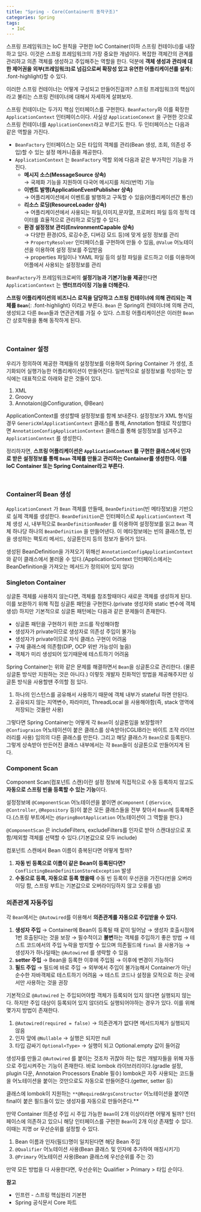 ```yaml
---
title: "Spring - Core(Container의 동작구조)"
categories: Spring
tags:
  - IoC
---  
```



스프링 프레임워크는 IoC 원칙을 구현한 IoC Container(이하 스프링 컨테이너)를 내장하고 있다. 이것은 스프링 프레임워크의 가장 중요한 개념이다. 복잡한 객체간의 관계를 관리하고 의존 객체를 생성하고 주입해주는 역할을 한다. 덕분에 **객체 생성과 관리에 대한 제어권을 외부(프레임워크)로 넘김으로써 확장성 있고 유연한 어플리케이션를 설계**{: .font-highlight}할 수 있다.  

이러한 스프링 컨테이너는 어떻게 구성되고 만들어진걸까? 스프링 프레임워크의 핵심이라고 불리는 스프링 컨테이너에 대해서 자세하게 살펴보자.  

스프링 컨테이너는 두가지 핵심 인터페이스를 구현한다. `BeanFactory`와 이를 확장한 `ApplicationContext` 인터페이스이다. 사실상  `ApplicationConext` 을 구현한 것으로 스프링 컨테이너를 `ApplicationConext`라고 부르기도 한다. 두 인터페이스는 다음과 같은 역할을 가진다.  

- `BeanFactory` 인터페이스는 모든 타입의 객체를 관리(Bean 생성, 조회, 의존성 주입)할 수 있는 설정 메커니즘을 제공한다.
- `ApplicationContext` 는 `BeanFactory` 역할 외에 다음과 같은 부가적인 기능을 가진다.
    - **메시지 소스(MessageSource 상속)**  
    → 국제화 기능을 지원하여 다국어 메시지를 처리(번역) 기능
    - **이벤트 발행(ApplicationEventPublisher 상속)**  
    → 어플리케이션에서 이벤트를 발행하고 구독할 수 있음(어플리케이션간 통신)
    - **리소스 로딩(ResourceLoader 상속)**  
    → 어플리케이션에서 사용되는 파일,이미지,문자열, 프로퍼티 파일 등의 정적 데이터를 효율적으로 관리하고 로딩할 수 있다.
    - **환경 설정정보 관리(EnvironmentCapable 상속)**  
    → 다양한 환경(OS, 로깅수준, 디버깅 모드 등)에 맞게 설정 정보를 관리  
    → `PropertyResolver` 인터페이스를 구현하여 만들 수 있음, `@Value` 어노테이션을 이용하여 설정 정보를 주입받음  
    → properties 파일이나 YAML 파일 등의 설정 파일을 로드하고 이를 이용하여 어플에서 사용되는 설정정보를 관리

`BeanFactory`가 프레임워크로써의 **설정기능과 기본기능을 제공**한다면 `ApplicationContext` 는 **엔터프라이징 기능을 더해준다.**  

**스프링 어플리케이션의 비즈니스 로직을 담당하고 스프링 컨테이너에 의해 관리되는 객체를 `Bean`**{: .font-highlight} 이라고 부른다. `Bean` 은 Spring의 컨테이너에 의해 관리, 생성되고 다른 `Bean`들과 연관관계를 가질 수 있다. 스프링 어플리케이션은 이러한 `Bean` 간 상호작용을 통해 동작하게 된다.


<br />  

### Container 설정
우리가 정의하여 제공한 객체들의 설정정보를 이용하여 Spring Container 가 생성, 초기화되어 실행가능한 어플리케이션이 만들어진다. 일반적으로 설정정보를 작성하는 방식에는 대표적으로 아래와 같은 것들이 있다.  
1. XML
2. Groovy
3. Annotaion(@Configuration, @Bean)

ApplicationContext를 생성할때 설정정보를 함께 보내준다. 설정정보가 XML 형식일 경우 `GenericXmlApplicationContext` 클래스를 통해, Annotation 형태로 작성했다면 `AnnotationConfigApplicationContext` 클래스를 통해 설정정보를 넘겨주고 `ApplicationContext` 를 생성한다.

정리하자면, **스프링 어플리케이션은 `ApplicationContext` 를 구현한 클래스에서 인자로 받은 설정정보를 통해 `Bean` 객체를 만들고 관리하는 Container를 생성한다. 이를 IoC Container 또는 Spring Container라고 부른다.**  

<br />  

### Container의 Bean 생성

`ApplicationConext` 가 `Bean` 객체를 만들때, `BeanDefinition`(빈 메타정보)을 기반으로 실제 객체를 생성한다. `BeanDefinition`은 인터페이스로 `ApplicationContext` 객체 생성 시, 내부적으로 `BeanDefinitionReader` 를 이용하여 설정정보를 읽고  `Bean` 객체 하나당 하나의 `BeanDefinition` 을 만들어낸다. 이 메타정보에는 빈의 클래스명, 빈을 생성하는 팩토리 메서드, 싱글톤인지 등의 정보가 들어가 있다.

생성된 BeanDefinition을 가져오기 위해선 `AnnotationConfigApplicationContext` 와 같이 클래스에서 불러올 수 있다.(ApplicationContext 인터페이스에서는 BeanDefinition을 가져오는 메서드가 정의되어 있지 않다)

### Singleton Container

싱글톤 객체를 사용하지 않는다면, 객체를 참조할때마다 새로운 객체를 생성하게 된다. 이를 보완하기 위해 직접 싱글톤 패턴을 구현한다.(private 생성자와 static 변수에 객체 생성) 하지만 기본적으로 싱글톤 패턴에는 다음과 같은 문제들이 존재한다.

- 싱글톤 패턴을 구현하기 위한 코드를 작성해야함
- 생성자가 private이므로 생성자로 의존성 주입이 불가능
- 생성자가 private이므로 자식 클래스 구현이 어려움
- 구체 클래스에 의존함(DIP, OCP 위반 가능성이 높음)
- 객체가 미리 생성되어 있기때문에 테스트하기 어려움

Spring Container는 위와 같은 문제를 해결하면서 `Bean`을 싱글톤으로 관리한다. (물론 싱글톤 방식만 지원하는 것은 아니다.) 이렇듯 개발자 친화적인 방법을 제공해주지만 싱글톤 방식을 사용할땐 주의할 점 있다.

1. 하나의 인스턴스를 공유해서 사용하기 때문에 객체 내부가 stateful 하면 안된다.
2. 공유되지 않는 지역변수, 파라미터, ThreadLocal 을 사용해야함(즉, stack 영역에 저장되는 것들만 사용)

그렇다면 Spring Container는 어떻게 각 `Bean`이 싱글톤임을 보장할까? `@Confiugraion` 어노테이션이 붙은 클래스를 상속받아(CGLIB라는 바이트 조작 라이브러리를 사용) 임의의 다른 클래스를 만든다. 그리고 해당 클래스가 `Bean`으로 등록된다. 그렇게 상속받아 만든어진 클래스 내부에서는 각 `Bean`들이 싱글톤으로 만들어지게 된다. 

### Component Scan

Component Scan(컴포넌트 스캔)이란 설정 정보에 직접적으로 수동 등록하지 않고도 **자동으로 스프링 빈을 등록할 수 있는 기능**이다.

설정정보에 `@ComponentScan` 어노테이션을 붙이면 `@Component` ( `@Service`, `@Controller`, `@Repository` 등)이 붙은 모든 클래스들을 전부 찾아서 `Bean`에 등록해준다.(스프링 부트에서는 `@SpringBootApplication` 어노테이션이 그 역할을 한다.)

`@ComponentScan` 은 includeFilters, excludeFilters를 인자로 받아 스캔대상으로 포함/제외할 객체를 선택할 수 있다.(기본값으로 모두 include)

컴포넌트 스캔에서 Bean 이름이 중복된다면 어떻게 할까?

1. **자동 빈 등록으로 이름이 같은 Bean이 등록된다면?**
`ConflictingBeanDefinitionStoreException` 발생
2. **수동으로 등록, 자동으로 등록 했을때**
수동 빈 등록이 우선권을 가진다(빈을 오버라이딩 함, 스프링 부트는 기본값으로 오버라이딩하지 않고 오류를 냄)

### 의존관계 자동주입

각 `Bean`에서는 `@Autowired`를 이용해서 **의존관계를 자동으로 주입받을 수 있다.** 

1. **생성자 주입**
→ Container에 Bean이 등록될 때 같이 일어남
→ 생성자 호출시점에 1번 호출된다는 것을 보장
→ 필수적이고 **불변**하는 객체를 주입하기 좋은 방법
→ 테스트 코드에서의 주입 누락을 방지할 수 있으며 의존필드에 `final` 을 사용가능
→ 생성자가 하나일때는 `@Autowired` 를 생략할 수 있음
2. **setter 주입**
→ Bean을 등록한 이후에 주입됨
→ 이후에 변경이 가능하다
3. **필드 주입**
→ 필드에 바로 주입
→ 외부에서 주입이 불가능해서 Container가 아닌 순수한 자바객체로 테스트하기 어려움
→ 테스트 코드나 설정을 모적으로 하는 곳에서만 사용하는 것을 권장

기본적으로 `@Autowired` 는 주입되어야할 객체가 등록되어 있지 않다면 실행되지 않는다. 하지만 주입 대상이 등록되어 있지 않더라도 실행되어야하는 경우가 있다. 이를 위해 몇가지 방법이 존재한다.

1. `@Autowired(required = false)` → 의존관계가 없다면 메서드자체가 실행되지 않음
2. 인자 앞에 `@Nullable` → 실행은 되지만 null
3. 타입 감싸기 `Optional<Type>` → 실행이 되고 Optional.empty 값이 들어감

생성자를 만들고 `@Autowired` 를 붙이는 것조차 귀찮아 하는 많은 개발자들을 위해 자동으로 주입시켜주는 기능이 존재한다. 바로 lombok 라이브러리이다.(gradle 설정, plugin 다운, Annotaion Processors Enable 필수) lombok은 자주 사용되는 코드들을 어노테이션을 붙이는 것만으로도 자동으로 만들어준다.(getter, setter 등)

클래스에 lombok이 지원하는 `**@RequiredArgsConstructor` 어노테이션을 붙이면 final이 붙은 필드들이 있는 생성자를 자동으로 만들어준다.**

만약 Container 의존성 주입 시 주입 가능한 `Bean`이 2개 이상이라면 어떻게 될까? 인터페이스에 의존하고 있으니 해당 인터페이스를 구현한 `Bean`이 2개 이상 존재할 수 있다. 이때는 지명 or 우선순위를 설정할 수 있다.

1. Bean 이름과 인자(필드)명이 일치된다면 해당 Bean 주입
2. `@Qualifier` 어노테이션 사용(Bean 클래스 및 인자에 추가하여 매칭시키기)
3. `@Primary` 어노테이션 사용(Bean 클래스에 우선순위를 주는 것)

만약 모든 방법을 다 사용한다면, 우선순위는 Qualifier  > Primary > 타입 순이다.



**참고**
- 인프런 - 스프링 핵심원리 기본편
- Spring 공식문서 Core 파트